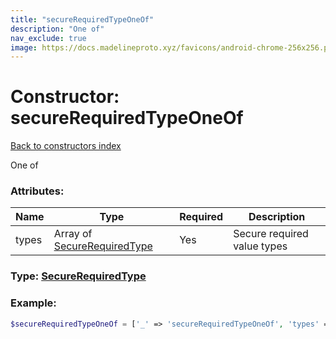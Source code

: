 ```yaml
---
title: "secureRequiredTypeOneOf"
description: "One of"
nav_exclude: true
image: https://docs.madelineproto.xyz/favicons/android-chrome-256x256.png
---
```

# Constructor: secureRequiredTypeOneOf  
[Back to constructors index](/API_docs/constructors/index.html)



One of

### Attributes:

| Name     |    Type       | Required | Description |
|----------|---------------|----------|-------------|
|types|Array of [SecureRequiredType](/API_docs/types/SecureRequiredType.html) | Yes|Secure required value types|



### Type: [SecureRequiredType](/API_docs/types/SecureRequiredType.html)


### Example:

```php
$secureRequiredTypeOneOf = ['_' => 'secureRequiredTypeOneOf', 'types' => [SecureRequiredType, SecureRequiredType]];
```  
